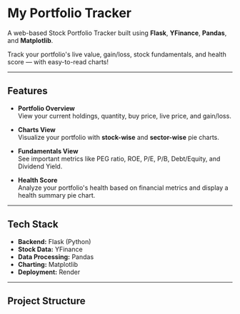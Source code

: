 # My Portfolio Tracker

A web-based Stock Portfolio Tracker built using **Flask**, **YFinance**, **Pandas**, and **Matplotlib**.

Track your portfolio's live value, gain/loss, stock fundamentals, and health score — with easy-to-read charts!

---

## Features

- **Portfolio Overview**  
  View your current holdings, quantity, buy price, live price, and gain/loss.
  
- **Charts View**  
  Visualize your portfolio with **stock-wise** and **sector-wise** pie charts.

- **Fundamentals View**  
  See important metrics like PEG ratio, ROE, P/E, P/B, Debt/Equity, and Dividend Yield.

- **Health Score**  
  Analyze your portfolio's health based on financial metrics and display a health summary pie chart.

---

## Tech Stack

- **Backend:** Flask (Python)
- **Stock Data:** YFinance
- **Data Processing:** Pandas
- **Charting:** Matplotlib
- **Deployment:** Render

---

## Project Structure


